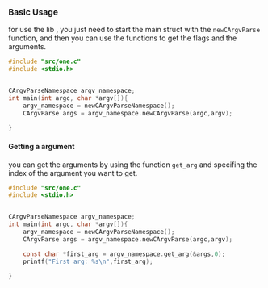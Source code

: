 ### Basic Usage

for use the lib , you just need to start the main struct with the `newCArgvParse` function, and then you can use the functions to get the flags and the arguments.

```c
#include "src/one.c"
#include <stdio.h>


CArgvParseNamespace argv_namespace;
int main(int argc, char *argv[]){
    argv_namespace = newCArgvParseNamespace();
    CArgvParse args = argv_namespace.newCArgvParse(argc,argv);
   
}
```

#### Getting a argument

you can get the arguments by using the function `get_arg` and specifing the index of the argument you want to get.

```c
#include "src/one.c"
#include <stdio.h>


CArgvParseNamespace argv_namespace;
int main(int argc, char *argv[]){
    argv_namespace = newCArgvParseNamespace();
    CArgvParse args = argv_namespace.newCArgvParse(argc,argv);

    const char *first_arg = argv_namespace.get_arg(&args,0);
    printf("First arg: %s\n",first_arg);
    
}
```